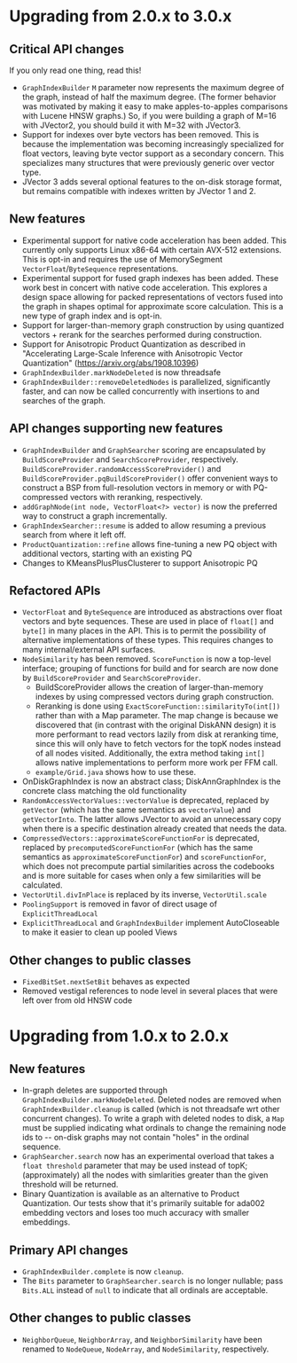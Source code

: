 # Upgrading from 2.0.x to 3.0.x

## Critical API changes

If you only read one thing, read this!

- `GraphIndexBuilder` `M` parameter now represents the maximum degree of the graph,
  instead of half the maximum degree.  (The former behavior was motivated by making
  it easy to make apples-to-apples comparisons with Lucene HNSW graphs.)  So,
  if you were building a graph of M=16 with JVector2, you should build it with M=32
  with JVector3.
- Support for indexes over byte vectors has been removed. This is because the implementation
  was becoming increasingly specialized for float vectors, leaving byte vector support as a 
  secondary concern. This specializes many structures that were previously generic over vector type.
- JVector 3 adds several optional features to the on-disk storage format, but remains
  compatible with indexes written by JVector 1 and 2.


## New features
- Experimental support for native code acceleration has been added. This currently only supports Linux x86-64 
  with certain AVX-512 extensions. This is opt-in and requires the use of MemorySegment `VectorFloat`/`ByteSequence`
  representations.
- Experimental support for fused graph indexes has been added. These work best in concert with native code acceleration.
  This explores a design space allowing for packed representations of vectors fused into the graph in shapes optimal
  for approximate score calculation. This is a new type of graph index and is opt-in.
- Support for larger-than-memory graph construction by using quantized vectors + rerank for the searches
  performed during construction.
- Support for Anisotropic Product Quantization as described in "Accelerating Large-Scale Inference with Anisotropic Vector Quantization"
  (https://arxiv.org/abs/1908.10396)
- `GraphIndexBuilder.markNodeDeleted` is now threadsafe
- `GraphIndexBuilder::removeDeletedNodes` is parallelized, significantly faster, and can now be called concurrently with
  insertions to and searches of the graph.

## API changes supporting new features
- `GraphIndexBuilder` and `GraphSearcher` scoring are encapsulated by `BuildScoreProvider` and `SearchScoreProvider`,
  respectively.  `BuildScoreProvider.randomAccessScoreProvider()` and `BuildScoreProvider.pqBuildScoreProvider()`
  offer convenient ways to construct a BSP from full-resolution vectors in memory or with PQ-compressed vectors
  with reranking, respectively.
- `addGraphNode(int node, VectorFloat<?> vector)` is now the preferred way to construct a graph incrementally.
- `GraphIndexSearcher::resume` is added to allow resuming a previous search from where it left off.
- `ProductQuantization::refine` allows fine-tuning a new PQ object with additional vectors, starting with an existing PQ
- Changes to KMeansPlusPlusClusterer to support Anisotropic PQ

## Refactored APIs
- `VectorFloat` and `ByteSequence` are introduced as abstractions over float vectors and byte sequences.
  These are used in place of `float[]` and `byte[]` in many places in the API. This is to permit the
  possibility of alternative implementations of these types. This requires changes to many internal/external API
  surfaces.
- `NodeSimilarity` has been removed.  `ScoreFunction` is now a top-level interface; grouping of functions
  for build and for search are now done by `BuildScoreProvider` and `SearchScoreProvider`.
  - BuildScoreProvider allows the creation of larger-than-memory indexes by using compressed vectors
    during graph construction.
  - Reranking is done using `ExactScoreFunction::similarityTo(int[])` rather than with a Map parameter.
    The map change is because we discovered that (in contrast with the original DiskANN design) it is more
    performant to read vectors lazily from disk at reranking time, since this will only have to fetch vectors for the topK 
    nodes instead of all nodes visited.  Additionally, the extra method taking `int[]` allows native implementations 
    to perform more work per FFM call.
  - `example/Grid.java` shows how to use these.
- OnDiskGraphIndex is now an abstract class; DiskAnnGraphIndex is the concrete class matching the old functionality
- `RandomAccessVectorValues::vectorValue` is deprecated, replaced by `getVector` (which has the same semantics
  as `vectorValue`) and `getVectorInto`.  The latter allows JVector to avoid an unnecessary copy when there
  is a specific destination already created that needs the data.
- `CompressedVectors::approximateScoreFunctionFor` is deprecated, replaced by `precomputedScoreFunctionFor`
  (which has the same semantics as `approximateScoreFunctionFor`) and `scoreFunctionFor`, which does not
  precompute partial similarities across the codebooks and is more suitable for cases when only a few
  similarities will be calculated.
- `VectorUtil.divInPlace` is replaced by its inverse, `VectorUtil.scale`
- `PoolingSupport` is removed in favor of direct usage of `ExplicitThreadLocal`
- `ExplicitThreadLocal` and `GraphIndexBuilder` implement AutoCloseable to make it easier to clean up pooled Views

## Other changes to public classes
- `FixedBitSet.nextSetBit` behaves as expected
- Removed vestigal references to node level in several places that were left over from old HNSW code

# Upgrading from 1.0.x to 2.0.x

## New features

- In-graph deletes are supported through `GraphIndexBuilder.markNodeDeleted`.  Deleted nodes
  are removed when `GraphIndexBuilder.cleanup` is called (which is not threadsafe wrt other concurrent changes).
  To write a graph with deleted nodes to disk, a `Map` must be supplied indicating what ordinals
  to change the remaining node ids to -- on-disk graphs may not contain "holes" in the ordinal sequence.
- `GraphSearcher.search` now has an experimental overload that takes a
  `float threshold` parameter that may be used instead of topK; (approximately) all the nodes with simlarities greater than the given threshold will be returned.
- Binary Quantization is available as an alternative to Product Quantization. Our tests show that it's primarily suitable for ada002 embedding vectors and loses too much accuracy with smaller embeddings.

## Primary API changes

- `GraphIndexBuilder.complete` is now `cleanup`.
- The `Bits` parameter to `GraphSearcher.search` is no longer nullable;
  pass `Bits.ALL` instead of `null` to indicate that all ordinals are acceptable.

## Other changes to public classes

- `NeighborQueue`, `NeighborArray`, and `NeighborSimilarity` have been renamed to
  `NodeQueue`, `NodeArray`, and `NodeSimilarity`, respectively.
